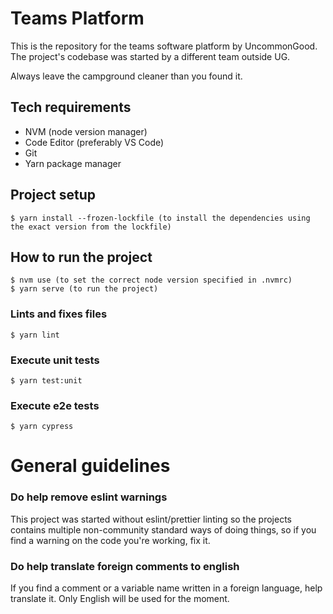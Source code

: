 # Teams Platform
This is the repository for the teams software platform by UncommonGood. The project's codebase was started by a different team outside UG.

Always leave the campground cleaner than you found it.
## Tech requirements
- NVM (node version manager)
- Code Editor (preferably VS Code)
- Git
- Yarn package manager

## Project setup
```
$ yarn install --frozen-lockfile (to install the dependencies using the exact version from the lockfile)
```

## How to run the project
```
$ nvm use (to set the correct node version specified in .nvmrc)
$ yarn serve (to run the project)
```
### Lints and fixes files
```
$ yarn lint
```

### Execute unit tests
```
$ yarn test:unit
```
### Execute e2e tests
```
$ yarn cypress
```
# General guidelines

### Do help remove eslint warnings
This project was started without eslint/prettier linting so the projects contains multiple non-community standard ways of doing things, so if you find a warning on the code you're working, fix it.

### Do help translate foreign comments to english
If you find a comment or a variable name written in a foreign language, help translate it. Only English will be used for the moment.

###